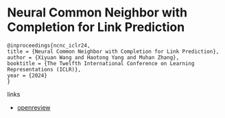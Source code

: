 # Neural Common Neighbor with Completion for Link Prediction

```
@inproceedings{ncnc_iclr24,
title = {Neural Common Neighbor with Completion for Link Prediction},
author = {Xiyuan Wang and Haotong Yang and Muhan Zhang},
booktitle = {The Twelfth International Conference on Learning Representations (ICLR)},
year = {2024}
}
```

links
- [openreview](https://openreview.net/forum?id=sNFLN3itAd)

